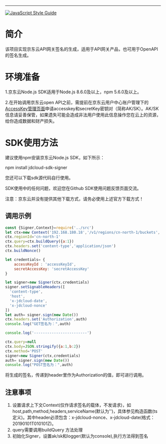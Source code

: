---
[![JavaScript Style Guide](https://img.shields.io/badge/code_style-standard-brightgreen.svg)](https://standardjs.com)
# 简介 #
  该项目实现京东云API网关签名的生成，适用于API网关产品，也可用于OpenAPI的签名生成。
# 环境准备 #
 1.京东云Node.js SDK适用于Node.js 8.6.0及以上，npm 5.6.0及以上。

 2.在开始调用京东云open API之前，需提前在京东云用户中心账户管理下的[AccessKey管理页面](https://uc.jdcloud.com/accesskey/index)申请accesskey和secretKey密钥对（简称AK/SK）。AK/SK信息请妥善保管，如果遗失可能会造成非法用户使用此信息操作您在云上的资源，给你造成数据和财产损失。

# SDK使用方法 #
建议使用npm安装京东云Node.js SDK，如下所示： 

npm install jdcloud-sdk-signer

 

您还可以下载sdk源代码自行使用。

 

SDK使用中的任何问题，欢迎您在Github SDK使用问题反馈页面交流。



注意：京东云并没有提供其他下载方式，请务必使用上述官方下载方式！ 



## 调用示例 ##
```javascript
const {Signer,Context}=require('../src')
let ctx=new Context('192.168.180.18','/v1/regions/cn-north-1/buckets','GET',null,'oss')  //可直接讲req.headers 传入
ctx.regionId='cn-north-1'
ctx.query=ctx.buildQuery({a:1})
ctx.headers.set('content-type','application/json')
ctx.buildNonce()

let credentials= {
    accessKeyId : 'accessKeyId',
    secretAccessKey: 'secretAccessKey'
}

let signer=new Signer(ctx,credentials)
signer.setSignableHeaders([
  'content-type',
  'host',
  'x-jdcloud-date',
  'x-jdcloud-nonce'
])
let auth= signer.sign(new Date())
ctx.headers.set('Authorization',auth)
console.log("GET签名为：",auth)

console.log('------------------------')

ctx.query=null
ctx.body=JSON.stringify({a:1,b:2})
ctx.method='POST'
signer=new Signer(ctx,credentials)
auth= signer.sign(new Date())
console.log("POST签名为：",auth)
```

将生成的签名，传递到header里作为Authorization的值，即可进行调用。
## 注意事项 ##
1. 设置请求上下文Context(仅作请求签名的载体，不发请求)，如host,path,method,headers,serviceName(默认为'')，具体参见构造函数(ts 定义)。其中header必须包含：x-jdcloud-nonce、x-jdcloud-date(格式：20190101T010101Z)。
1. query需要调用buildQuery 方法处理
1. 初始化Signer，设置ak/sk和logger(默认为console),执行方法得到签名 


